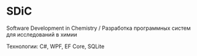 # SDiC

Software Development in Chemistry / Разработка программных систем для исследований в химии

Технологии: C#, WPF, EF Core, SQLite
